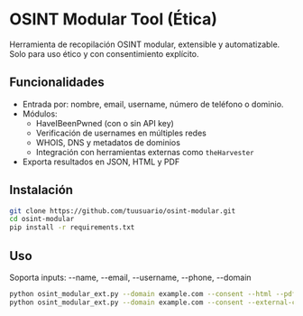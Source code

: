 # OSINT Modular Tool (Ética)

Herramienta de recopilación OSINT modular, extensible y automatizable. Solo para uso ético y con consentimiento explícito.

## Funcionalidades

- Entrada por: nombre, email, username, número de teléfono o dominio.
- Módulos:
  - HaveIBeenPwned (con o sin API key)
  - Verificación de usernames en múltiples redes
  - WHOIS, DNS y metadatos de dominios
  - Integración con herramientas externas como `theHarvester`
- Exporta resultados en JSON, HTML y PDF

##  Instalación

```bash
git clone https://github.com/tuusuario/osint-modular.git
cd osint-modular
pip install -r requirements.txt
```
## Uso
Soporta inputs: --name, --email, --username, --phone, --domain
```bash
python osint_modular_ext.py --domain example.com --consent --html --pdf
python osint_modular_ext.py --domain example.com --consent --external-cmd "theHarvester -d {domain} -b all -l 200 -f {outbase}"
```
